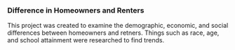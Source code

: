 ### Difference in Homeowners and Renters

This project was created to examine the demographic, economic, and social differences between homeowners and retners. Things such as race, age, and school attainment were researched to find trends.
